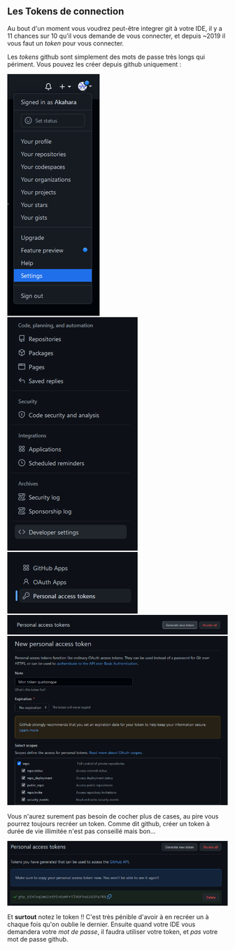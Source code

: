 ## Les Tokens de connection

Au bout d'un moment vous voudrez peut-être integrer git à votre IDE, il y a 11 chances sur 10 qu'il vous demande de vous connecter, et depuis ~2019 il vous faut un *token* pour vous connecter.

Les *tokens* github sont simplement des mots de passe très longs qui périment. Vous pouvez les créer depuis github uniquement :

![missing image](resources/token-1.png) ![missing image](resources/token-2.png) ![missing image](resources/token-3.png) ![missing image](resources/token-4.png) ![missing image](resources/token-5.png)

Vous n'aurez surement pas besoin de cocher plus de cases, au pire vous pourrez toujours recréer un token.
Comme dit github, créer un token à durée de vie illimitée n'est pas conseillé mais bon...

![missing image](resources/token-6.png)

Et **surtout** notez le token !! C'est très pénible d'avoir à en recréer un à chaque fois qu'on oublie le dernier.
Ensuite quand votre IDE vous demandera votre *mot de passe*, il faudra utiliser votre token, et *pas* votre mot de passe github.
